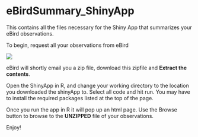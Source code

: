 # eBirdSummary_ShinyApp
This contains all the files necessary for the Shiny App that summarizes your eBird observations. 

To begin, request all your observations from eBird

![](https://i.imgur.com/osTddYN.png)

eBird will shortly email you a zip file, download this zipfile and **Extract the contents**.

Open the ShinyApp in R, and change your working directory to the location you downloaded the shinyApp to. Select all code and hit run.
You may have to install the required packages listed at the top of the page.

Once you run the app in R it will pop up an html page. Use the Browse button to browse to the **UNZIPPED** file of your observations.

Enjoy!
